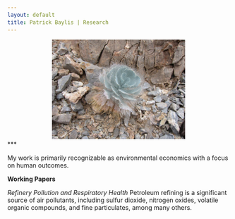 ```yaml
---
layout: default
title: Patrick Baylis | Research
---
```


<center>
<img src="images/dvflower.jpg" alt="Death Valley Flower" width="60%" height="60%" class="shadow" />
</center>
***

My work is primarily recognizable as environmental economics with a focus on human outcomes. 

**Working Papers**

*Refinery Pollution and Respiratory Health*
Petroleum refining is a significant source of air pollutants, including sulfur dioxide, nitrogen oxides, volatile organic compounds, and fine particulates, among many others. 

